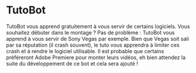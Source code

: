 # TutoBot
TutoBot vous apprend gratuitement à vous servir de certains logiciels. Vous souhaitez débuter dans le montage ? Pas de problème : TutoBot vous apprend à vous servir de Sony Vegas par exemple. Bien que Vegas soit sali par sa réputation (il crash souvent), le tuto vous apprendra à limiter ces crash et à rendre le logiciel utilisable. Il est probable que certains préféreront Adobe Premiere pour monter leurs vidéos, eh bien attendez la suite du développement de ce bot et cela sera ajouté ! 
